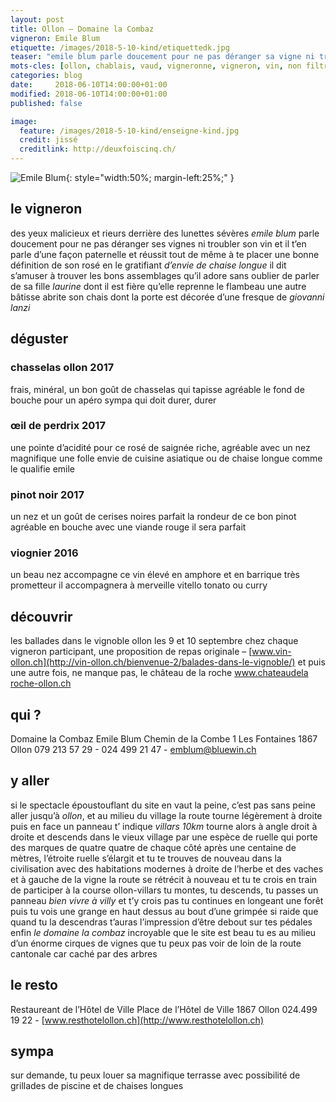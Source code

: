 ```yaml
---
layout: post
title: Ollon — Domaine la Combaz
vigneron: Emile Blum
etiquette: /images/2018-5-10-kind/etiquettedk.jpg
teaser: "emile blum parle doucement pour ne pas déranger sa vigne ni troubler son vin "
mots-cles: [ollon, chablais, vaud, vigneronne, vigneron, vin, non filtré, cépage, cave, bouteille, terroir, degustation, 5dl, 7dl, 50cl, 70cl, 75cl]
categories: blog
date:     2018-06-10T14:00:00+01:00
modified: 2018-06-10T14:00:00+01:00
published: false

image:
  feature: /images/2018-5-10-kind/enseigne-kind.jpg
  credit: jissé
  creditlink: http://deuxfoiscinq.ch/
---
```


![Emile Blum][i1]{: style="width:50%; margin-left:25%;" }

[i1]: ../../images/2018-5-10-kind/vigneron-kind2.jpg

## le vigneron
des yeux malicieux et rieurs derrière des lunettes sévères *emile blum* parle doucement pour ne pas déranger ses vignes ni troubler son vin
et il t’en parle d’une façon paternelle et réussit tout de même à te placer une bonne définition de son rosé en le gratifiant *d’envie de chaise longue*
il dit s’amuser à trouver les bons assemblages qu’il adore sans oublier de parler de sa fille *laurine* dont il est fière qu’elle reprenne le flambeau
une autre bâtisse abrite son chais dont la porte est décorée d’une fresque de *giovanni lanzi*

## déguster
### chasselas ollon 2017
frais, minéral, un bon goût de chasselas qui tapisse agréable le fond de bouche
pour un apéro sympa qui doit durer, durer

### œil de perdrix 2017
une pointe d’acidité pour ce rosé de saignée riche, agréable avec un nez magnifique
une folle envie de cuisine asiatique ou de chaise longue comme le qualifie emile

### pinot noir 2017
un nez et un goût de cerises noires parfait la rondeur de ce bon pinot
agréable en bouche
avec une viande rouge il sera parfait

### viognier 2016
un beau nez accompagne ce vin élevé en amphore et en barrique
très prometteur il accompagnera à merveille vitello tonato ou curry

## découvrir
les ballades dans le vignoble ollon les 9 et 10 septembre
chez chaque vigneron participant, une proposition de repas originale – [www.vin-ollon.ch](http://vin-ollon.ch/bienvenue-2/balades-dans-le-vignoble/)
et puis une autre fois, ne manque pas, le château de la roche [www.chateaudela roche-ollon.ch](http://chateau-ollon.ch)

## qui ?
Domaine la Combaz
Emile Blum
Chemin de la Combe 1
Les Fontaines
1867 Ollon
079 213 57 29 - 024 499 21 47  - [emblum@bluewin.ch](mailto:emblum@bluewin.ch)

## y aller
si le spectacle époustouflant du site en vaut la peine, c’est pas sans peine
aller jusqu’à *ollon*, et au milieu du village la route tourne légèrement à droite
puis en face un panneau t’ indique *villars 10km* tourne alors à angle droit à droite et descends dans le vieux village par une espèce de ruelle qui porte des marques de quatre quatre de chaque côté
après une centaine de mètres, l’étroite ruelle s’élargit et tu te trouves de nouveau dans la civilisation avec des habitations modernes
à droite de l’herbe et des vaches et à gauche de la vigne
la route se rétrécit à nouveau et tu te crois en train de participer à la course ollon-villars
tu montes, tu descends, tu passes un panneau *bien vivre à villy* et t’y crois pas
tu continues en longeant une forêt puis tu vois une grange en haut dessus au bout d’une grimpée si raide que quand tu la descendras t’auras l’impression d’être debout sur tes pédales
enfin *le domaine la combaz*
incroyable que le site est beau tu es au milieu d’un énorme cirques de vignes que tu peux pas voir de loin de la route cantonale car caché par des arbres

## le resto
Restaureant de l’Hôtel de Ville
Place de l’Hôtel de Ville
1867 Ollon
024.499 19 22 - [www.resthotelollon.ch](http://www.resthotelollon.ch)


## sympa
sur demande, tu peux louer sa magnifique terrasse avec possibilité de grillades de piscine et de chaises longues
